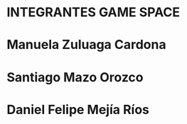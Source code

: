 # INTEGRANTES GAME SPACE 
# Manuela Zuluaga Cardona
# Santiago Mazo Orozco
# Daniel Felipe Mejía Ríos 
